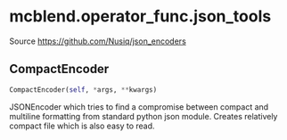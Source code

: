 
# mcblend.operator_func.json_tools
Source https://github.com/Nusiq/json_encoders

## CompactEncoder
```python
CompactEncoder(self, *args, **kwargs)
```

JSONEncoder which tries to find a compromise between compact and multiline
formatting from standard python json module. Creates relatively compact
file which is also easy to read.

